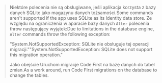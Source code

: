 > <span data-ttu-id="e795e-101">Niektóre polecenia nie są obsługiwane, jeśli aplikacja korzysta z bazy danych SQLite jako magazynu danych tożsamości.</span><span class="sxs-lookup"><span data-stu-id="e795e-101">Some commands aren't supported if the app uses SQLite as its Identity data store.</span></span> <span data-ttu-id="e795e-102">Ze względu na ograniczenia w aparacie bazy danych `Alter` polecenia throw następujący wyjątek:</span><span class="sxs-lookup"><span data-stu-id="e795e-102">Due to limitations in the database engine, `Alter` commands throw the following exception:</span></span>
>
> <span data-ttu-id="e795e-103">"System.NotSupportedException: SQLite nie obsługuje tej operacji migracji."</span><span class="sxs-lookup"><span data-stu-id="e795e-103">"System.NotSupportedException: SQLite does not support this migration operation."</span></span> 
>
> <span data-ttu-id="e795e-104">Jako obejście Uruchom migracje Code First na bazę danych do tabel zmian.</span><span class="sxs-lookup"><span data-stu-id="e795e-104">As a work around, run Code First migrations on the database to change the tables.</span></span>
